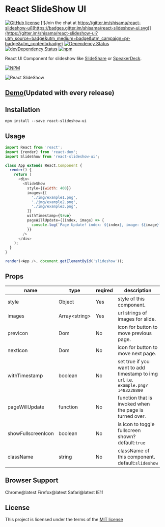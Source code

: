 # React SlideShow UI

[![GitHub license](https://img.shields.io/badge/license-MIT-blue.svg)](https://github.com/shisama/react-slideshow/blob/master/LICENSE)
[![Join the chat at https://gitter.im/shisama/react-slideshow-ui](https://badges.gitter.im/shisama/react-slideshow-ui.svg)](https://gitter.im/shisama/react-slideshow-ui?utm_source=badge&utm_medium=badge&utm_campaign=pr-badge&utm_content=badge)
<a href="https://david-dm.org/shisama/react-slideshow-ui/"><img src="https://david-dm.org/shisama/react-slideshow-ui.svg" alt="Dependency Status"></a>
<a href="https://david-dm.org/shisama/react-slideshow-ui/?type=dev"><img src="https://david-dm.org/shisama/react-slideshow-ui/dev-status.svg" alt="devDependency Status"></a>
[![npm](https://img.shields.io/npm/dt/react-slideshow-ui.svg)](https://www.npmjs.com/package/react-slideshow-ui)

React UI Component for slideshow like [SlideShare](https://www.slideshare.net/) or [SpeakerDeck](https://speakerdeck.com/).

[![NPM](https://nodei.co/npm/react-slideshow-ui.png?downloads=true&stars=true)](https://nodei.co/npm/react-slideshow-ui/) 

![React SlideShow](https://github.com/shisama/react-slideshow-ui/raw/master/screenshot.png) 

## [Demo](https://shisama.github.io/react-slideshow-ui/demo/)(Updated with every release)

## Installation
```
npm install --save react-slideshow-ui
```

## Usage
```javascript
import React from 'react';
import {render} from 'react-dom';
import SlideShow from 'react-slideshow-ui';

class App extends React.Component {
  render() {
    return (
      <div>
        <SlideShow
          style={{width: 400}}
          images={[
            './img/example1.png',
            './img/example2.png',
            './img/example3.png',
          ]}
          withTimestamp={true}
          pageWillUpdate={(index, image) => {
            console.log(`Page Update! index: ${index}, image: ${image}`);
          }}
        />
      </div>
    );
  }
}

render(<App />, document.getElementById('slideshow'));

```

## Props

|name|type|reqired|description|
|----|----|-------|-----------|
|style|Object|Yes|style of this component.|
|images|Array\<string\>|Yes|url strings of images for slide.|
|prevIcon|Dom|No|icon for button to move previous page.|
|nextIcon|Dom|No|icon for button to move next page.|
|withTimestamp|boolean|No|set true if you want to add timestamp to img url. i.e. `example.png?1483228800`|
|pageWillUpdate|function|No|function that is invoked when the page is turned over.|
|showFullscreenIcon|boolean|No|is icon to toggle fullscreen shown? default:`true`|
|className|string|No|className of this component. default:`slideshow`

## Browser Support
Chrome@latest
Firefox@latest
Safari@latest
IE11

## License
This project is licensed under the terms of the
[MIT license](https://github.com/shisama/react-slideshow/blob/master/LICENSE)

